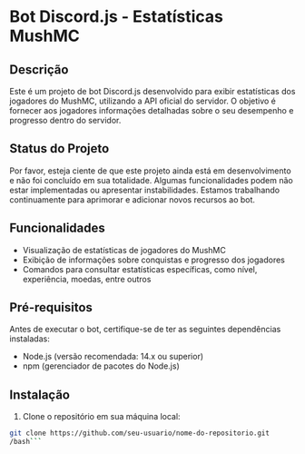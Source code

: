 # Bot Discord.js - Estatísticas MushMC

## Descrição

Este é um projeto de bot Discord.js desenvolvido para exibir estatísticas dos jogadores do MushMC, utilizando a API oficial do servidor. O objetivo é fornecer aos jogadores informações detalhadas sobre o seu desempenho e progresso dentro do servidor.

## Status do Projeto

Por favor, esteja ciente de que este projeto ainda está em desenvolvimento e não foi concluído em sua totalidade. Algumas funcionalidades podem não estar implementadas ou apresentar instabilidades. Estamos trabalhando continuamente para aprimorar e adicionar novos recursos ao bot.

## Funcionalidades

- Visualização de estatísticas de jogadores do MushMC
- Exibição de informações sobre conquistas e progresso dos jogadores
- Comandos para consultar estatísticas específicas, como nível, experiência, moedas, entre outros

## Pré-requisitos

Antes de executar o bot, certifique-se de ter as seguintes dependências instaladas:

- Node.js (versão recomendada: 14.x ou superior)
- npm (gerenciador de pacotes do Node.js)

## Instalação

1. Clone o repositório em sua máquina local:

```bash
git clone https://github.com/seu-usuario/nome-do-repositorio.git
/bash```
